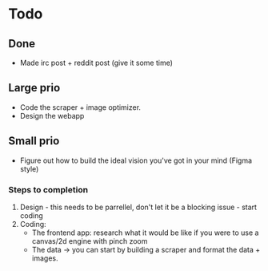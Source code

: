# Todo

## Done

- Made irc post + reddit post (give it some time)

## Large prio

- Code the scraper + image optimizer.
- Design the webapp

## Small prio

- Figure out how to build the ideal vision you've got in your mind (Figma style)

### Steps to completion

1. Design - this needs to be parrellel, don't let it be a blocking issue - start coding
2. Coding:
   - The frontend app: research what it would be like if you were to use a canvas/2d engine with pinch zoom
   - The data -> you can start by building a scraper and format the data + images.

